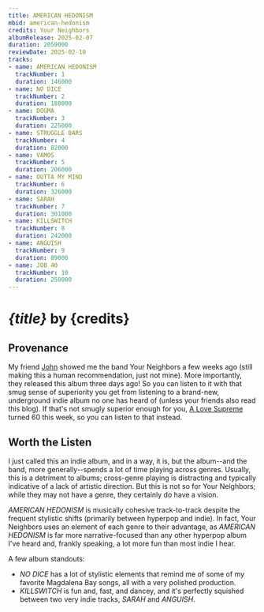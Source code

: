 ```yaml
---
title: AMERICAN HEDONISM
mbid: american-hedonism
credits: Your Neighbors
albumRelease: 2025-02-07
duration: 2059000
reviewDate: 2025-02-10
tracks:
- name: AMERICAN HEDONISM
  trackNumber: 1
  duration: 146000
- name: NO DICE
  trackNumber: 2
  duration: 188000
- name: DOGMA
  trackNumber: 3
  duration: 225000
- name: STRUGGLE BARS
  trackNumber: 4
  duration: 82000
- name: VAMOS
  trackNumber: 5
  duration: 206000
- name: OUTTA MY MIND
  trackNumber: 6
  duration: 326000
- name: SARAH
  trackNumber: 7
  duration: 301000
- name: KILLSWITCH
  trackNumber: 8
  duration: 242000
- name: ANGUISH
  trackNumber: 9
  duration: 89000
- name: JOB 40
  trackNumber: 10
  duration: 250000
---
```


# *{title}* by {credits}

## Provenance

My friend [John](https://johnallbritten.com/) showed me the band Your Neighbors a few weeks ago (still making this a human recommendation, just not mine).
More importantly, they released this album three days ago!
So you can listen to it with that smug sense of superiority you get from listening to a brand-new, underground indie album no one has heard of (unless your friends also read this blog).
If that's not smugly superior enough for you, [A Love Supreme](https://www.honest-broker.com/p/john-coltranes-love-is-still-supreme) turned 60 this week, so you can listen to that instead.

## Worth the Listen

I just called this an indie album, and in a way, it is, but the album--and the band, more generally--spends a lot of time playing across genres.
Usually, this is a detriment to albums; cross-genre playing is distracting and typically indicative of a lack of artistic direction.
But this is not so for Your Neighbors; while they may not have a genre, they certainly do have a vision.

*AMERICAN HEDONISM* is musically cohesive track-to-track despite the frequent stylistic shifts (primarily between hyperpop and indie).
In fact, Your Neighbors uses an element of each genre to their advantage, as *AMERICAN HEDONISM* is far more narrative-focused than any other hyperpop album I've heard and, frankly speaking, a lot more fun than most indie I hear.

A few album standouts:

* *NO DICE* has a lot of stylistic elements that remind me of some of my favorite Magdalena Bay songs, all with a very polished production.
* *KILLSWITCH* is fun and, fast, and dancey, and it's perfectly squished between two very indie tracks, *SARAH* and *ANGUISH*.
